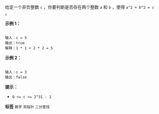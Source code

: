 给定一个非负整数 `c` ，你要判断是否存在两个整数 `a` 和 `b` ，使得 `a^2 + b^2 = c` 。

 

 **示例 1：** 

```

输入：c = 5
输出：true
解释：1 * 1 + 2 * 2 = 5

```
 **示例 2：** 

```

输入：c = 3
输出：false

```
 

 **提示：** 
-  `0 <= c <= 2^31 - 1` 
 
**标签**
`数学` `双指针` `二分查找` 

